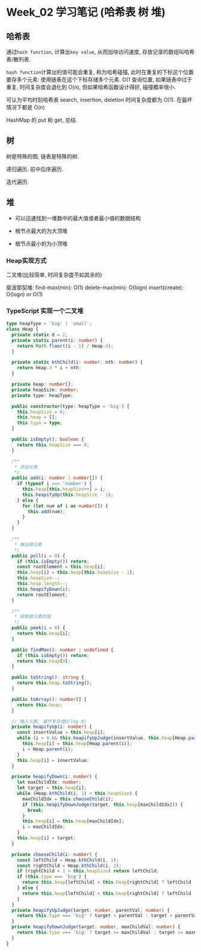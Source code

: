 # Week_02 学习笔记 (哈希表  树  堆)

## 哈希表

通过`hash function`, 计算出`key value`, 从而加块访问速度, 存放记录的数组叫哈希表/散列表.

`hash function`计算出的值可能会重复, 称为哈希碰撞, 此时在重复的下标这个位置要存多个元素: 使用链表在这个下标存储多个元素.
O(1 查询位置, 如果链表中过于重复, 时间复杂度会退化到 O(n), 但如果哈希函数设计得好, 碰撞概率很小.

可认为平均时刻哈希表 search, insertion, deletion 时间复杂度都为 O(1). 在最坏情况下都是 O(n)

HashMap 的 put 和 get, 总结.

## 树

树是特殊的图, 链表是特殊的树.

递归遍历. 前中后序遍历.

迭代遍历.

## 堆

- 可以迅速找到一堆数中的最大值或者最小值的数据结构

- 根节点最大的为大顶堆
- 根节点最小的为小顶堆

### Heap实现方式
二叉堆(比较简单, 时间复杂度不如其余的)

斐波那契堆:  find-max(min): O(1)     delete-max(min): O(logn)      insert(create): O(logn) or O(1)

###  TypeScript 实现一个二叉堆
```ts
type heapType = 'big' | 'small';
class Heap {
  private static d = 2;
  private static parent(i: number) {
    return Math.floor((i - 1) / Heap.d);
  }

  private static kthChild(i: number, nth: number) {
    return Heap.d * i + nth;
  }

  private heap: number[];
  private heapSize: number;
  private type: heapType;

  public constructor(type: heapType = 'big') {
    this.heapSize = 0;
    this.heap = [];
    this.type = type;
  }

  public isEmpty(): boolean {
    return this.heapSize === 0;
  }

  /**
   * 添加元素
   */
  public add(i: number | number[]) {
    if (typeof i === 'number') {
      this.heap[this.heapSize++] = i;
      this.heapifyUp(this.heapSize - 1);
    } else {
      for (let num of i as number[]) {
        this.add(num);
      }
    }
  }

  /**
   * 弹出根元素
   */
  public poll(i = 0) {
    if (this.isEmpty()) return;
    const rootElement = this.heap[i];
    this.heap[i] = this.heap[this.heapSize - 1];
    this.heapSize--;
    this.heap.length--;
    this.heapifyDown(i);
    return rootElement;
  }

  /**
   * 获取根元素的值
   */
  public peek(i = 0) {
    return this.heap[i];
  }

  public findMax(): number | undefined {
    if (this.isEmpty()) return;
    return this.heap[0];
  }

  public toString(): string {
    return this.heap.toString();
  }

  public toArray(): number[] {
    return this.heap;
  }

  // 插入元素, 最坏复杂度O(log N)
  private heapifyUp(i: number) {
    const insertValue = this.heap[i];
    while (i > 0 && this.heapifyUpJudge(insertValue, this.heap[Heap.parent(i)])) {
      this.heap[i] = this.heap[Heap.parent(i)];
      i = Heap.parent(i);
    }
    this.heap[i] = insertValue;
  }

  private heapifyDown(i: number) {
    let maxChildIdx: number;
    let target = this.heap[i];
    while (Heap.kthChild(i, 1) < this.heapSize) {
      maxChildIdx = this.chooseChild(i);
      if (this.heapifyDownJudge(target, this.heap[maxChildIdx])) {
        break;
      }
      this.heap[i] = this.heap[maxChildIdx];
      i = maxChildIdx;
    }
    this.heap[i] = target;
  }

  private chooseChild(i: number) {
    const leftChild = Heap.kthChild(i, 1);
    const rightChild = Heap.kthChild(i, 2);
    if (rightChild + 1 > this.heapSize) return leftChild;
    if (this.type === 'big') {
      return this.heap[leftChild] > this.heap[rightChild] ? leftChild : rightChild;
    } else {
      return this.heap[leftChild] < this.heap[rightChild] ? leftChild : rightChild;
    }
  }
  private heapifyUpJudge(target: number, parentVal: number) {
    return this.type === 'big' ? target > parentVal : target < parentVal;
  }
  private heapifyDownJudge(target: number, maxChildVal: number) {
    return this.type === 'big' ? target >= maxChildVal : target <= maxChildVal;
  }
}

```
